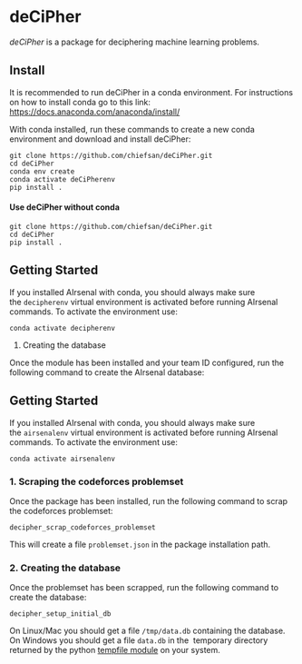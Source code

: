 # deCiPher

_deCiPher_ is a package for deciphering machine learning problems.

## Install

It is recommended to run deCiPher in a conda environment. For instructions on how to install conda go to this link: https://docs.anaconda.com/anaconda/install/

With conda installed, run these commands to create a new conda environment and download and install deCiPher:

```shell
git clone https://github.com/chiefsan/deCiPher.git
cd deCiPher
conda env create
conda activate deCiPherenv
pip install .
```

#### Use deCiPher without conda

```shell
git clone https://github.com/chiefsan/deCiPher.git
cd deCiPher
pip install .
```



## Getting Started

If you installed AIrsenal with conda, you should always make sure the `decipherenv` virtual environment is activated before running AIrsenal commands. To activate the environment use:

```shell
conda activate decipherenv
```

1. Creating the database

Once the module has been installed and your team ID configured, run the following command to create the AIrsenal database:

## Getting Started

If you installed AIrsenal with conda, you should always make sure the `airsenalenv` virtual environment is activated before running AIrsenal commands. To activate the environment use:

```shell
conda activate airsenalenv
```

### 1. Scraping the codeforces problemset

Once the package has been installed, run the following command to scrap the codeforces problemset:

```shell
decipher_scrap_codeforces_problemset
```

This will create a file `problemset.json` in the package installation path.

### 2. Creating the database

Once the problemset has been scrapped, run the following command to create the database:

```shell
decipher_setup_initial_db
```

On Linux/Mac you should get a file `/tmp/data.db` containing the database. On Windows you should get a file `data.db` in the  temporary directory returned by the python [tempfile module](https://docs.python.org/3/library/tempfile.html) on your system.
